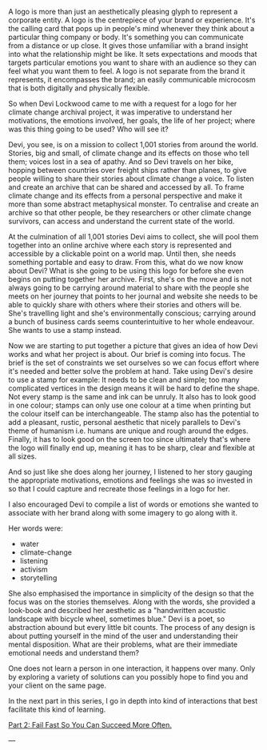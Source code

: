 A logo is more than just an aesthetically pleasing glyph to represent a corporate entity. A logo is the centrepiece of your brand or experience. It's the calling card that pops up in people's mind whenever they think about a particular thing company or body. It's something you can communicate from a distance or up close. It gives those unfamiliar with a brand insight into what the relationship might be like. It sets expectations and moods that targets particular emotions you want to share with an audience so they can feel what you want them to feel. A logo is not separate from the brand it represents, it encompasses the brand; an easily communicable microcosm that is both digitally and physically flexible.

So when Devi Lockwood came to me with a request for a logo for her climate change archival project, it was imperative to understand her motivations, the emotions involved, her goals, the life of her project; where was this thing going to be used? Who will see it?

Devi, you see, is on a mission to collect 1,001 stories from around the world. Stories, big and small, of climate change and its effects on those who tell them; voices lost in a sea of apathy. And so Devi travels on her bike, hopping between countries over freight ships rather than planes, to give people willing to share their stories about climate change a voice. To listen and create an archive that can be shared and accessed by all. To frame climate change and its effects from a personal perspective and make it more than some abstract metaphysical monster. To centralise and create an archive so that other people, be they researchers or other climate change survivors, can access and understand the current state of the world.

At the culmination of all 1,001 stories Devi aims to collect, she will pool them together into an online archive where each story is represented and accessible by a clickable point on a world map. Until then, she needs something portable and easy to draw. From this, what do we now know about Devi? What is she going to be using this logo for before she even begins on putting together her archive. First, she's on the move and is not always going to be carrying around material to share with the people she meets on her journey that points to her journal and website she needs to be able to quickly share with others where their stories and others will be. She's travelling light and she's environmentally conscious; carrying around a bunch of business cards seems counterintuitive to her whole endeavour. She wants to use a stamp instead.

Now we are starting to put together a picture that gives an idea of how Devi works and what her project is about. Our brief is coming into focus. The brief is the set of constraints we set ourselves so we can focus effort where it's needed and better solve the problem at hand. Take using Devi's desire to use a stamp for example: It needs to be clean and simple; too many complicated vertices in the design means it will be hard to define the shape. Not every stamp is the same and ink can be unruly. It also has to look good in one colour; stamps can only use one colour at a time when printing but the colour itself can be interchangeable. The stamp also has the potential to add a pleasant, rustic, personal aesthetic that nicely parallels to Devi's theme of humanism i.e. humans are unique and rough around the edges. Finally, it has to look good on the screen too since ultimately that's where the logo will finally end up, meaning it has to be sharp, clear and flexible at all sizes.

And so just like she does along her journey, I listened to her story gauging the appropriate motivations, emotions and feelings she was so invested in so that I could capture and recreate those feelings in a logo for her.

I also encouraged Devi to compile a list of words or emotions she wanted to associate with her brand along with some imagery to go along with it.

<div class="gallery">
  <iron-image class="galleryItem" sizing="contain" preload fade src="/src/content/thoughts_items/160704/gallery/1001_Stories_Lookbook.jpg"></iron-image>
</div>

Her words were:
* water
* climate-change
* listening
* activism
* storytelling

She also emphasised the importance in simplicity of the design so that the focus was on the stories themselves. Along with the words, she provided a look-book and described her aesthetic as a "handwritten acoustic landscape with bicycle wheel, sometimes blue." Devi is a poet, so abstraction abound but every little bit counts. The process of any design is about putting yourself in the mind of the user and understanding their mental disposition. What are their problems, what are their immediate emotional needs and understand them?

One does not learn a person in one interaction, it happens over many. Only by exploring a variety of solutions can you possibly hope to find you and your client on the same page.

In the next part in this series, I go in depth into kind of interactions that best facilitate this kind of learning.

[Part 2: Fail Fast So You Can Succeed More Often.](#/thoughts/160711)

—
